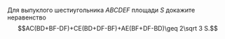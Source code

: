 Для выпуклого шестиугольника $ABCDEF$ площади $S$ докажите неравенство
$$AC(BD+BF-DF)+CE(BD+DF-BF)+AE(BF+DF-BD)\geq 2\sqrt 3 S.$$